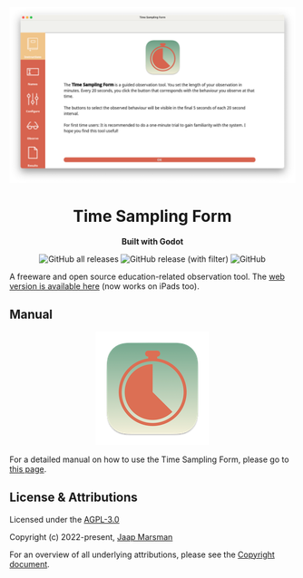 <p align="center">
<img src="./design_files/app_screenshot.png">
</p>

<h1 align="center">Time Sampling Form</h1>
<p align="center"><strong>Built with Godot</strong></p>

<p align="center">
<img alt="GitHub all releases" src="https://img.shields.io/github/downloads/hobbesjaap/time-sampling-form/total">
<img alt="GitHub release (with filter)" src="https://img.shields.io/github/v/release/hobbesjaap/time-sampling-form">
<img alt="GitHub" src="https://img.shields.io/github/license/hobbesjaap/time-sampling-form">
</p>

A freeware and open source education-related observation tool. The <a href="https://www.jaapmarsman.com/tsf_web/" target="_blank">web version is available here</a> (now works on iPads too).

## Manual

<p align="center">
<img src="./design_files/main_icon_small.png" width="200" height="200">
</p>

For a detailed manual on how to use the Time Sampling Form, please go to <a href="https://docs.jaapmarsman.com/time-sampling-form.html" target="_blank">this page</a>.

## License & Attributions

Licensed under the [AGPL-3.0](LICENSE.md)

Copyright (c) 2022-present, [Jaap Marsman](https://www.jaapmarsman.com/)

For an overview of all underlying attributions, please see the [Copyright document](COPYRIGHT.md).
